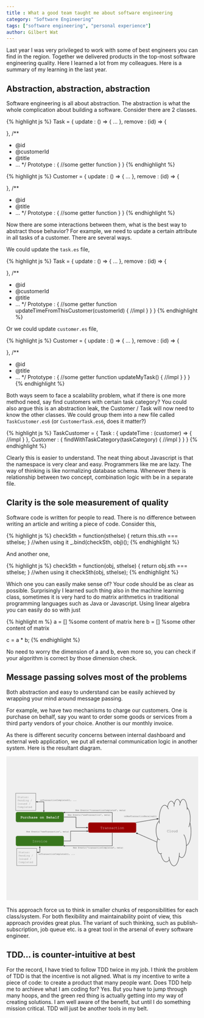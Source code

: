 ```yaml
---
title : What a good team taught me about software engineering
category: "Software Engineering"
tags: ["software engineering", "personal experience"]
author: Gilbert Wat
---
```

Last year I was very privileged to work with some of best engineers you can find in the region. Together we delivered products in the top-most software engineering quality. Here I learned a lot from my colleagues. Here is a summary of my learning in the last year.

## Abstraction, abstraction, abstraction

Software engineering is all about abstraction. The abstraction is what the whole complication about building a software. Consider there are 2 classes.


{% highlight js %}
Task = {
  update : () => {
    ...
  },
  remove : (id) => {

  },
  /**
   * @id
   * @customerId
   * @title
   * ...
   */
  Prototype : {
    //some getter function
  }
}
{% endhighlight %}

{% highlight js %}
Customer = {
  update : () => {
    ...
  },
  remove : (id) => {

  },
  /**
   * @id
   * @title
   * ...
   */
  Prototype : {
    //some getter function
  }
}
{% endhighlight %}

Now there are some interactions between them, what is the best way to abstract those behavior? For example, we need to update a certain attribute in all tasks of a customer. There are several ways.

We could update the `task.es` file,

{% highlight js %}
Task = {
  update : () => {
    ...
  },
  remove : (id) => {

  },
  /**
   * @id
   * @customerId
   * @title
   * ...
   */
  Prototype : {
    //some getter function
    updateTimeFromThisCustomer(customerId) {
      //impl
    }
  }
}
{% endhighlight %}

Or we could update `customer.es` file,

{% highlight js %}
Customer = {
  update : () => {
    ...
  },
  remove : (id) => {

  },
  /**
   * @id
   * @title
   * ...
   */
  Prototype : {
    //some getter function
    updateMyTask() {
      //impl
    }
  }
}
{% endhighlight %}

Both ways seem to face a scalability problem, what if there is one more method need, say find customers with certain task category? You could also argue this is an abstraction leak, the Customer / Task will now need to know the other classes. We could group them into a new file called `TaskCustomer.es6` (or `CustomerTask.es6`, does it matter?)

{% highlight js %}
TaskCustomer = {
  Task : {
    updateTime : (customer) => {
      //impl
    }
  },
  Customer : {
    findWithTaskCategory(taskCategory) {
      //impl
    }
  }
}
{% endhighlight %}

Clearly this is easier to understand. The neat thing about Javascript is that the namespace is very clear and easy. Programmers like me are lazy. The way of thinking is like normalizing database schema. Whenever there is relationship between two concept, combination logic with be in a separate file.

## Clarity is the sole measurement of quality

Software code is written for people to read. There is no difference between writing an article and writing a piece of code. Consider this,

{% highlight js %}
checkSth = function(sthelse) {
  return this.sth === sthelse;
}
//when using it
_.bind(checkSth, obj)();
{% endhighlight %}

And another one,

{% highlight js %}
checkSth = function(obj, sthelse) {
  return obj.sth === sthelse;
}
//when using it
checkSth(obj, sthelse);
{% endhighlight %}

Which one you can easily make sense of? Your code should be as clear as possible. Surprisingly I learned such thing also in the machine learning class, sometimes it is very hard to do matrix arithmetics in traditional programming languages such as Java or Javascript. Using linear algebra you can easily do so with just

{% highlight m %}
a = [] %some content of matrix here
b = [] %some other content of matrix

c = a * b;
{% endhighlight %}

No need to worry the dimension of a and b, even more so, you can check if your algorithm is correct by those dimension check.

## Message passing solves most of the problems

Both abstraction and easy to understand can be easily achieved by wrapping your mind around message passing.

For example, we have two mechanisms to charge our customers. One is purchase on behalf, say you want to order some goods or services from a third party vendors of your choice. Another is our monthly invoice.

As there is different security concerns between internal dashboard and external web application, we put all external communication logic in another system. Here is the resultant diagram.

![Diagram](/assets/images/2016-01-07-what-a-good-team-taught-me-about-software-engineering/transaction-sub-system.svg)

This approach force us to think in smaller chunks of responsibilities for each class/system. For both flexibility and maintainability point of view, this approach provides great plus. The variant of such thinking, such as publish-subscription, job queue etc. is a great tool in the arsenal of every software engineer.

## TDD… is counter-intuitive at best

For the record, I have tried to follow TDD twice in my job. I think the problem of TDD is that the incentive is not aligned. What is my incentive to write a piece of code: to create a product that many people want. Does TDD help me to archieve what I am coding for? Yes. But you have to jump through many hoops, and the green red thing is actually getting into my way of creating solutions. I am well aware of the benefit, but until I do something mission critical. TDD will just be another tools in my belt.
